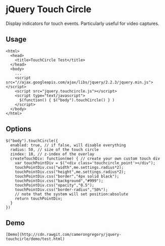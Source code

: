 # jQuery Touch Circle
Display indicators for touch events. Particularly useful for video captures.

## Usage ##
    <html>
      <head>
        <title>TouchCircle Test</title>
      </head>
      <body>
        ...
        <script src="//ajax.googleapis.com/ajax/libs/jquery/2.2.3/jquery.min.js"></script>
        <script src="jquery.touchcircle.js"></script>
        <script type="text/javascript">
          $(function() { $("body").touchCircle() } )
        </script>
      </body>
    </html>

## Options ##
    $("body").touchCircle({
      enabled: true, // if false, will disable everything
      radius: 50, // size of the touch circle
      zindex: 10, // z-index of the overlay
      createTouchDiv: function(me) { // create your own custom touch div
        var touchPointDiv = $("<div class='touchcircle_point'></div");
        touchPointDiv.css("width",me.settings.radius*2);
        touchPointDiv.css("height",me.settings.radius*2);
        touchPointDiv.css("border","4px solid black");
        touchPointDiv.css("background","#999");
        touchPointDiv.css("opacity","0.5");
        touchPointDiv.css("border-radius","50%");
        // note that the system will set position:absolute
        return touchPointDiv;
      }
    })
## Demo ##
	[Demo](http://cdn.rawgit.com/camerongregory/jquery-touchcirle/demo/test.html)
